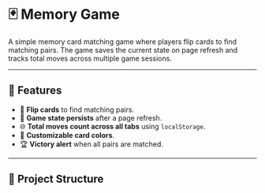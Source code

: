 # 🃏 Memory Game

A simple memory card matching game where players flip cards to find matching pairs. The game saves the current state on page refresh and tracks total moves across multiple game sessions.

---

## 🚀 Features
- 🎯 **Flip cards** to find matching pairs.
- 🔄 **Game state persists** after a page refresh.
- 🌐 **Total moves count across all tabs** using `localStorage`.
- 🎨 **Customizable card colors**.
- 🏆 **Victory alert** when all pairs are matched.

---

## 📂 Project Structure

